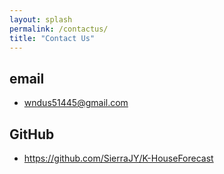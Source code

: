 ```yaml
---
layout: splash
permalink: /contactus/
title: "Contact Us"
---
```


## email
- wndus51445@gmail.com

## GitHub
- https://github.com/SierraJY/K-HouseForecast